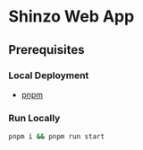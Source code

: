 # Shinzo Web App

## Prerequisites

### Local Deployment
- [pnpm](https://pnpm.io/installation)

### Run Locally
```bash
pnpm i && pnpm run start
```
